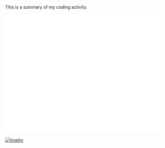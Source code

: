 This is a summary of my coding activity.




![metrics](https://github.com/mrkhachaturov/mrkhachaturov/blob/main/github-metrics.svg)

[![trophy](https://github-profile-trophy.vercel.app/?username=mrkhachaturov&theme=darkhub&row=2&column=4)](https://github.com/ryo-ma/github-profile-trophy)
